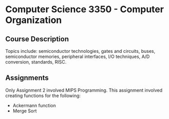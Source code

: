 # Computer Science 3350 -  Computer Organization

## Course Description

Topics include: semiconductor technologies, gates and circuits, buses, semiconductor memories, peripheral interfaces, I/O techniques, A/D conversion, standards, RISC.

## Assignments
Only Assignment 2 involved MIPS Programming.
This assignment involved creating functions for the following:
- Ackermann function
- Merge Sort
